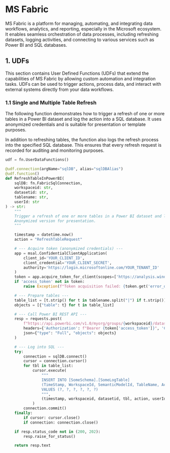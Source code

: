 # MS Fabric

MS Fabric is a platform for managing, automating, and integrating data workflows, analytics, and reporting, especially in the Microsoft ecosystem. It enables seamless orchestration of data processes, including refreshing datasets, logging activities, and connecting to various services such as Power BI and SQL databases.

## 1. UDFs

This section contains User Defined Functions (UDFs) that extend the capabilities of MS Fabric by allowing custom automation and integration tasks. UDFs can be used to trigger actions, process data, and interact with external systems directly from your data workflows.

### 1.1 Single and Multiple Table Refresh

The following function demonstrates how to trigger a refresh of one or more tables in a Power BI dataset and log the action into a SQL database. It uses anonymized credentials and is suitable for presentation or template purposes.

In addition to refreshing tables, the function also logs the refresh process into the specified SQL database. This ensures that every refresh request is recorded for auditing and monitoring purposes.

```python
udf = fn.UserDataFunctions()

@udf.connection(argName="sqlDB", alias="sqlDBAlias")
@udf.function()
def RefreshTableInPowerBI(
    sqlDB: fn.FabricSqlConnection,
    workspaceid: str,
    datasetid: str,
    tablename: str,
    userId: str
) -> str:
    """
    Trigger a refresh of one or more tables in a Power BI dataset and log the action into SQL.
    Anonymized version for presentation.
    """

    timestamp = datetime.now()
    action = "RefreshTableRequest"

    # --- Acquire token (anonymized credentials) ---
    app = msal.ConfidentialClientApplication(
        client_id='YOUR_CLIENT_ID',
        client_credential='YOUR_CLIENT_SECRET',
        authority='https://login.microsoftonline.com/YOUR_TENANT_ID'
    )
    token = app.acquire_token_for_client(scopes=['https://analysis.windows.net/powerbi/api/.default'])
    if 'access_token' not in token:
        raise Exception(f"Token acquisition failed: {token.get('error_description')}")

    # --- Prepare tables ---
    table_list = [t.strip() for t in tablename.split("|") if t.strip()]
    objects = [{"table": t} for t in table_list]

    # --- Call Power BI REST API ---
    resp = requests.post(
        f"https://api.powerbi.com/v1.0/myorg/groups/{workspaceid}/datasets/{datasetid}/refreshes",
        headers={'Authorization': f"Bearer {token['access_token']}", 'Content-Type': 'application/json'},
        json={"type": "Full", "objects": objects}
    )

    # --- Log into SQL ---
    try:
        connection = sqlDB.connect()
        cursor = connection.cursor()
        for tbl in table_list:
            cursor.execute(
                """
                INSERT INTO [SomeSchema].[SomeLogTable]
                (TimeStamp, WorkspaceId, SemanticModelId, TableName, Action, UserId)
                VALUES (?, ?, ?, ?, ?, ?)
                """,
                (timestamp, workspaceid, datasetid, tbl, action, userId)
            )
        connection.commit()
    finally:
        if cursor: cursor.close()
        if connection: connection.close()

    if resp.status_code not in (200, 202):
        resp.raise_for_status()

    return resp.text
```